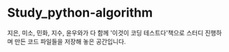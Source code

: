 # Study_python-algorithm
지은, 미소, 민화, 지수, 윤우와가 다 함께 '이것이 코딩 테스트다'책으로 스터디 진행하며 만든 코드 파일들을 저장해 놓은 공간입니다.
